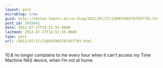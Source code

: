 ```yaml
---
layout: post
microblog: true
guid: http://vmstan-tweets.micro.blog/2012/07/27/228955903787937793.html
post_id: 3035641
date: 2012-07-27T14:51:55-0600
lastmod: 2012-07-27T14:51:55-0600
type: post
url: /2012/07/27/228955903787937793.html
---
```

10.8 no longer complains to me every hour when it can’t access my Time Machine NAS device, when I’m not at home.
